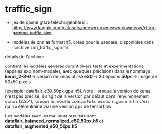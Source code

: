 # traffic_sign

- jeu de donné gtsrb téléchargeable ici: https://www.kaggle.com/datasets/meowmeowmeowmeowmeow/gtsrb-german-traffic-sign

- modèles de cnn au format h5, créés pour le usecase, disponibles dans l'archive cnn_traffic_sign.tar

détails de l'archive:

contient les modèles générés durant divers tests et experimentations (appelés exp_nom-modele), avec quelques précisions dans le nommage : 
**keras_2-8-0** -> version de keras utilisé 
**e30** -> 30 epochs 
**50px** -> image de 50x50 pixels 

(exemple: dataflair_e30_50px_gpu.h5).
Note : lorsque la version de keras n'est pas précisé, il s'agit de la version par défaut dans l'environnement conda (2.2.4), lorsque le modèle comporte la mention _gpu à la fin c'est qu'il a été entrainé via une version gpu de tensorflow

Les modèles avec les meilleurs resultats sont **dataflair_balanced_normalized_e50_50px.h5** et **dataflair_augmented_e50_50px.h5**
